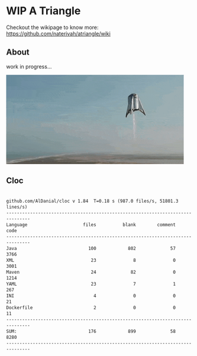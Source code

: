 # WIP A Triangle

  Checkout the wikipage to know more: https://github.com/naterivah/atriangle/wiki

  ## About
  work in progress...

  ![Screenshot](./docs/starhopper.gif?raw=true?style=center)

  ## Cloc 
 ``` 
 
github.com/AlDanial/cloc v 1.84  T=0.18 s (987.0 files/s, 51801.3 lines/s)
-------------------------------------------------------------------------------
Language                     files          blank        comment           code
-------------------------------------------------------------------------------
Java                           100            802             57           3766
XML                             23              8              0           3001
Maven                           24             82              0           1214
YAML                            23              7              1            267
INI                              4              0              0             21
Dockerfile                       2              0              0             11
-------------------------------------------------------------------------------
SUM:                           176            899             58           8280
------------------------------------------------------------------------------- 
 ```
